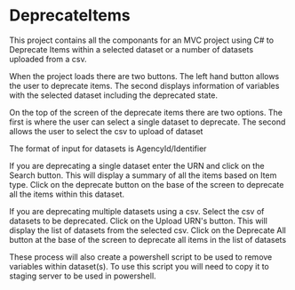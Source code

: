 # DeprecateItems


This project contains all the componants for an MVC project using C# to Deprecate Items within a selected dataset or a number of datasets uploaded from a csv.

When the project loads there are two buttons. The left hand button allows the user to deprecate items. The second displays information of variables with the selected dataset including the deprecated state.

On the top of the screen of the deprecate items there are two options. The first is where the user can select a single dataset to deprecate. The second allows the user to select the csv to upload of dataset

The format of input for datasets is 
AgencyId/Identifier

If you are deprecating a single dataset enter the URN and click on the Search button. This will display a summary of all the items based on Item type. Click on the deprecate button on the base of the screen to deprecate all the items within this dataset.

If you are deprecating multiple datasets using a csv. Select the csv of datasets to be deprecated.  Click on the Upload URN's button. This will display the list of datasets from the selected csv. Click on the Deprecate All button at the base of the screen to deprecate all items in the list of datasets

These process will also create a powershell script to be used to remove variables within dataset(s). To use this script you will need to copy it to staging server to be used in powershell.

